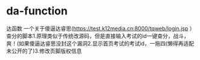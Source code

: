 # da-function
达函数
一个关于傻逼达睿思(https://test.k12media.cn:8000/tqweb/login.jsp ）查分的脚本
​1.原理类似于传统改源码，但是直接输入考试的id一键查分，战斗，爽！(如果傻逼达睿思没封这个漏洞
​2.显示首页考试的考试id，一拖四(懒得再适配未公开的了)
​3.修改页脚版权信息
